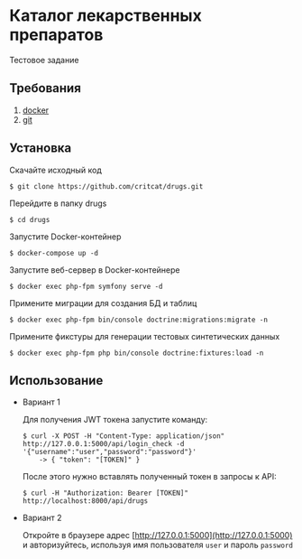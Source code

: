 Каталог лекарственных препаратов
================================
Тестовое задание

Требования
----------
1. [docker](https://www.docker.com/)
2. [git](https://git-scm.com/)

Установка
---------
Скачайте исходный код
```
$ git clone https://github.com/critcat/drugs.git
```
Перейдите в папку drugs
```
$ cd drugs
```
Запустите Docker-контейнер
```
$ docker-compose up -d
```
Запустите веб-сервер в Docker-контейнере 
```
$ docker exec php-fpm symfony serve -d
```
Примените миграции для создания БД и таблиц 
```
$ docker exec php-fpm bin/console doctrine:migrations:migrate -n
```

Примените фикстуры для генерации тестовых синтетических данных
```
$ docker exec php-fpm php bin/console doctrine:fixtures:load -n
```

Использование
-------------
+ Вариант 1

    Для получения JWT токена запустите команду:
    ```
    $ curl -X POST -H "Content-Type: application/json" http://127.0.0.1:5000/api/login_check -d '{"username":"user","password":"password"}'
        -> { "token": "[TOKEN]" } 
    ```
    После этого нужно вставлять полученный токен в запросы к API:
    ```
    $ curl -H "Authorization: Bearer [TOKEN]" http://localhost:8000/api/drugs
    ```
+ Вариант 2
    
    Откройте в браузере адрес [http://127.0.0.1:5000](http://127.0.0.1:5000) и авторизуйтесь, используя имя пользователя `user` и пароль `password` 